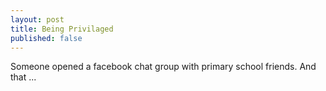 ```yaml
---
layout: post
title: Being Privilaged
published: false
---
```


Someone opened a facebook chat group with primary school friends. And that ...